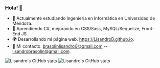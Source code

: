 ### Hola! 👋
- 📝 Actualmente estudiando Ingeniería en Informática en Universidad de Mendoza.
- 🌱 Aprendiendo C#, mejorando en CSS/Sass, MySQL/Sequelize, Front-End JS.
- 🌍 Desarrollando mi página web. https://LisandroB.github.io.
- 📨 Mi contacto: brasolinlisandro0@gmail.com -- lisandrobrasolin@gmail.com.


![Lisandro's GitHub stats](https://github-readme-stats.vercel.app/api/?username=lisandrob&theme=dark)
![Lisandro's GitHub stats](https://github-readme-stats.vercel.app/api/top-langs/?username=lisandrob&layout=compact&theme=dark)


<!--
**LisandroB/LisandroB** is a ✨ _special_ ✨ repository because its `README.md` (this file) appears on your GitHub profile.

